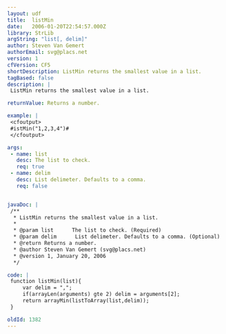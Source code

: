 ```yaml
---
layout: udf
title:  listMin
date:   2006-01-20T22:54:57.000Z
library: StrLib
argString: "list[, delim]"
author: Steven Van Gemert
authorEmail: svg@placs.net
version: 1
cfVersion: CF5
shortDescription: ListMin returns the smallest value in a list.
tagBased: false
description: |
 ListMin returns the smallest value in a list.

returnValue: Returns a number.

example: |
 <cfoutput>
 #istMin("1,2,3,4")#
 </cfoutput>

args:
 - name: list
   desc: The list to check.
   req: true
 - name: delim
   desc: List delimeter. Defaults to a comma.
   req: false


javaDoc: |
 /**
  * ListMin returns the smallest value in a list.
  * 
  * @param list      The list to check. (Required)
  * @param delim      List delimeter. Defaults to a comma. (Optional)
  * @return Returns a number. 
  * @author Steven Van Gemert (svg@placs.net) 
  * @version 1, January 20, 2006 
  */

code: |
 function listMin(list){
     var delim = ",";
     if(arrayLen(arguments) gte 2) delim = arguments[2];
     return arrayMin(listToArray(list,delim));
 }

oldId: 1382
---
```


